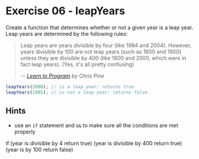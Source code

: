 # Exercise 06 - leapYears

Create a function that determines whether or not a given year is a leap year. Leap years are determined by the following rules:

> Leap years are years divisible by four (like 1984 and 2004). However, years divisible by 100 are not leap years (such as 1800 and 1900) unless they are divisible by 400 (like 1600 and 2000, which were in fact leap years). (Yes, it's all pretty confusing)
>
> -- <cite>[Learn to Program](https://pine.fm/LearnToProgram/chap_06.html) by Chris Pine</cite>

```javascript
leapYears(2000); // is a leap year: returns true
leapYears(1985); // is not a leap year: returns false
```

## Hints

- use an `if` statement and `&&` to make sure all the conditions are met properly

if (year is divisible by 4 return true)
(year is divisible by 400 return true)
(year is by 100 return false)
